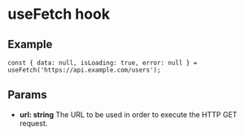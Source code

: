 # useFetch hook

## Example

```
const { data: null, isLoading: true, error: null } = useFetch('https://api.example.com/users');
```

## Params

- <b>url: string</b> The URL to be used in order to execute the HTTP GET request.
